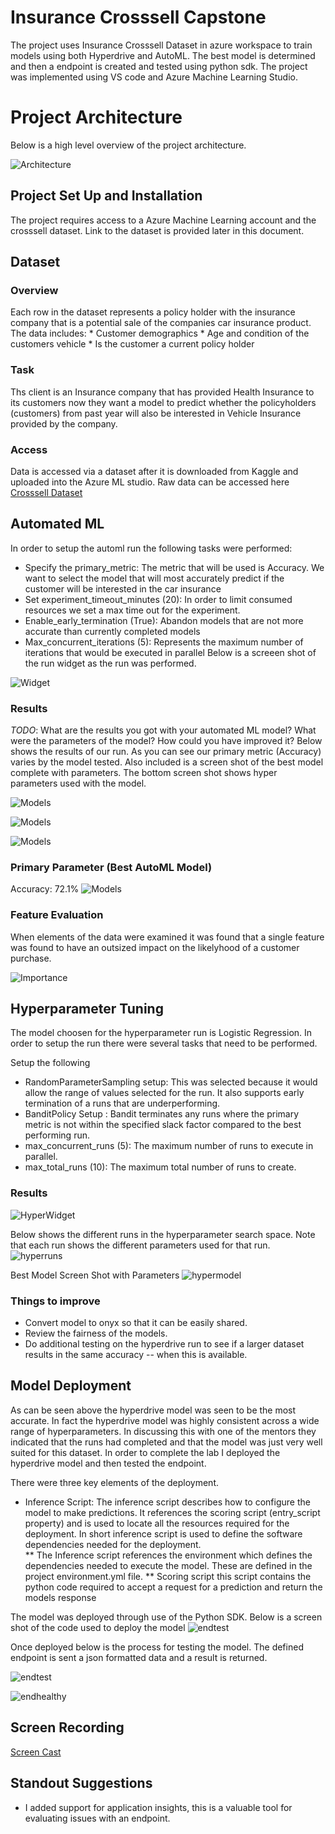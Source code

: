 
# Insurance Crosssell Capstone

The project uses Insurance Crosssell  Dataset in azure workspace to train models using both Hyperdrive and AutoML.  The best model is determined and then a endpoint is created and tested using python sdk. The project was implemented using VS code and Azure Machine Learning Studio. 

# Project Architecture 
Below is a high level overview of the project architecture.  

![Architecture](Images/Automl/TopImage.JPG)

## Project Set Up and Installation
The project requires access to a Azure Machine Learning account and the crosssell dataset.  Link to the dataset is provided later in this document.

## Dataset

### Overview
Each row in the dataset represents a policy holder with the insurance company that is a potential sale of the companies car insurance product.  
The data includes:
    * Customer demographics 
    * Age and condition of the customers vehicle 
    * Is the customer a current policy holder 

### Task
Ths client is an Insurance company that has provided Health Insurance to its customers now they want a model to predict whether the policyholders (customers) from past year will also be interested in Vehicle Insurance provided by the company.


### Access
Data is accessed via a dataset after it is downloaded from Kaggle and uploaded into the Azure ML studio. 
Raw data can be accessed here <a href = "https://www.kaggle.com/anmolkumar/health-insurance-cross-sell-prediction">Crosssell Dataset</a>

## Automated ML
In order to setup the automl run the following tasks were performed:

* Specify the primary_metric: The metric that will be used is Accuracy.  We want to select the model that will most accurately predict if the customer will be interested in the car insurance
* Set experiment_timeout_minutes (20): In order to limit consumed resources we set a max time out for the experiment. 
* Enable_early_termination (True):  Abandon models that are not more accurate than currently completed models
* Max_concurrent_iterations (5): Represents the maximum number of iterations that would be executed in parallel
 Below is a screeen shot of the run widget as the run was performed. 
 
![Widget](Images/Automl/Widget.JPG)

### Results
*TODO*: What are the results you got with your automated ML model? What were the parameters of the model? How could you have improved it?
Below shows the results of our run.  As you can see our primary metric (Accuracy) varies by the model tested. Also included is a screen shot of the best model complete
with parameters. The bottom screen shot shows hyper parameters used with the model. 

![Models](Images/Automl/DifferentModels.JPG)

![Models](Images/Automl/BestModel.JPG)

![Models](Images/Automl/HyperParameters.JPG)

### Primary Parameter (Best AutoML Model)
Accuracy: 72.1%
![Models](Images/Automl/SummaryGraph.JPG)

### Feature Evaluation

When elements of the data were examined it was found that a single feature was found to have an outsized impact on the likelyhood of a customer purchase. 

![Importance](Images/Automl/FeatureImportance.JPG)


## Hyperparameter Tuning
The model choosen for the hyperparameter run is Logistic Regression. In order to setup the run there were several tasks that need to be performed. 

Setup the following 
* RandomParameterSampling setup:  This was selected because it would allow the range of values selected for the run.  It also supports early termination of a runs that are underperforming. 
* BanditPolicy Setup :  Bandit terminates any runs where the primary metric is not within the specified slack factor compared to the best performing run.
* max_concurrent_runs (5): The maximum number of runs to execute in parallel.
* max_total_runs (10): The maximum total number of runs to create. 


### Results
![HyperWidget](Images/HyperParameter/Widget.JPG)

Below shows the different runs in the hyperparameter search space.  Note that each run shows the different parameters used for that run.  
![hyperruns](Images/HyperParameter/Runs.JPG)

Best Model Screen Shot with Parameters
![hypermodel](Images/HyperParameter/BestModel.JPG)


### Things to improve
* Convert model to onyx so that it can be easily shared. 
* Review the fairness of the models. 
* Do additional testing on the hyperdrive run to see if a larger dataset results in the same accuracy -- when this is available. 

## Model Deployment
As can be seen above the hyperdrive model was seen to be the most accurate. In fact the hyperdrive model was highly consistent across a wide range of hyperparameters. In discussing this with one of the mentors they indicated that the runs had completed and that the model was just very well suited for this dataset. In order to complete the lab I deployed the hyperdrive model and then tested the endpoint.  

There were three key elements of the deployment. 

* Inference Script:  The inference script describes how to configure the model to make predictions. It references the scoring script (entry_script property) and is used to locate all the resources required for the deployment. In short inference script is used to define the software dependencies needed for the deployment.  
** The Inference script references the environment which defines the dependencies needed to execute the model. These are defined in the project environment.yml file. 
** Scoring script this script contains the python code required to accept a request for a prediction and return the models response 

The model was deployed through use of the Python SDK.  Below is a screen shot of the code used to deploy the model 
![endtest](Images/HyperParameter/Deployment.JPG)

Once deployed below is the process for testing the model. The defined endpoint is sent a json formatted data and a result is returned.  

![endtest](Images/HyperParameter/EndpointTest.JPG)


![endhealthy](Images/HyperParameter/EndpointHealthy.JPG)


## Screen Recording
<a href = "http://somup.com/cr1uf9qPl4">Screen Cast</a>

## Standout Suggestions
* I added support for application insights,  this is a valuable tool for evaluating issues with an endpoint. 
